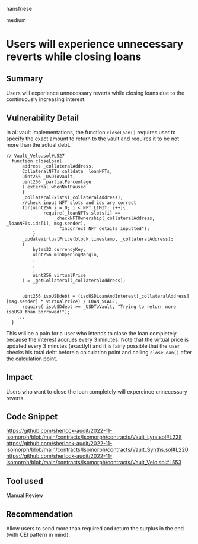hansfriese

medium

# Users will experience unnecessary reverts while closing loans



## Summary

Users will experience unnecessary reverts while closing loans due to the continuously increasing interest.

## Vulnerability Detail

In all vault implementations, the function `closeLoan()` requires user to specify the exact amount to return to the vault and requires it to be not more than the actual debt.

```solidity
// Vault_Velo.sol#L527
  function closeLoan(
      address _collateralAddress,
      CollateralNFTs calldata _loanNFTs,
      uint256 _USDToVault,
      uint256 _partialPercentage
      ) external whenNotPaused
      {
      _collateralExists(_collateralAddress);
      //check input NFT slots and ids are correct
      for(uint256 i = 0; i < NFT_LIMIT; i++){
              require(_loanNFTs.slots[i] ==
                  _checkNFTOwnership(_collateralAddress, _loanNFTs.ids[i], msg.sender),
                    "Incorrect NFT details inputted");
          }
      _updateVirtualPrice(block.timestamp, _collateralAddress);
      (
          bytes32 currencyKey,
          uint256 minOpeningMargin,
          ,
          ,
          ,
          uint256 virtualPrice
      ) = _getCollateral(_collateralAddress);


      uint256 isoUSDdebt = (isoUSDLoanAndInterest[_collateralAddress][msg.sender] * virtualPrice) / LOAN_SCALE;
      require( isoUSDdebt >= _USDToVault, "Trying to return more isoUSD than borrowed!");
    ...
  }
```

This will be a pain for a user who intends to close the loan completely because the interest accrues every 3 minutes.
Note that the virtual price is updated every 3 minutes (exactly!) and it is fairly possible that the user checks his total debt before a calculation point and calling `closeLoan()` after the calculation point.

## Impact

Users who want to close the loan completely will expereince unnecessary reverts.

## Code Snippet

https://github.com/sherlock-audit/2022-11-isomorph/blob/main/contracts/Isomorph/contracts/Vault_Lyra.sol#L228
https://github.com/sherlock-audit/2022-11-isomorph/blob/main/contracts/Isomorph/contracts/Vault_Synths.sol#L220
https://github.com/sherlock-audit/2022-11-isomorph/blob/main/contracts/Isomorph/contracts/Vault_Velo.sol#L553

## Tool used

Manual Review

## Recommendation

Allow users to send more than required and return the surplus in the end (with CEI pattern in mind).
